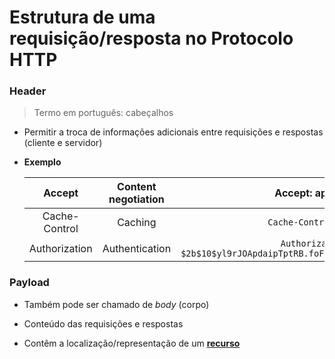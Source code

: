 # Estrutura de uma requisição/resposta no Protocolo HTTP

### Header

> Termo em português: cabeçalhos

* Permitir a troca de informações adicionais entre requisições e respostas (cliente e servidor)

* **Exemplo**

  Accept | Content negotiation | Accept: application/json
  :----: | :-----------------: | :----------------------:
  Cache-Control | Caching | `Cache-Control: max-age=100`
  Authorization | Authentication | `Authorization: Bearer $2b$10$yl9rJOApdaipTptRB.foFOe.6Pj2Y22LtIs8.Ispa/dxAVSPWSab6`

### Payload

* Também pode ser chamado de *body* (corpo)

* Conteúdo das requisições e respostas

* Contêm a localização/representação de um [**recurso**](../../software-architecture/rest/introducao.md)